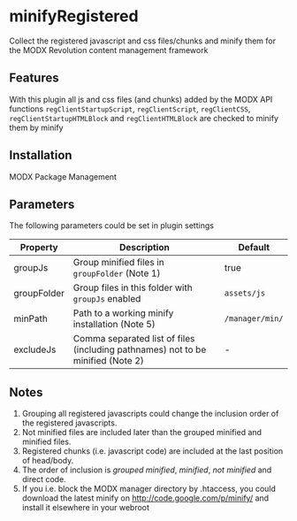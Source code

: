 minifyRegistered
================================================================================

Collect the registered javascript and css files/chunks and minify them
for the MODX Revolution content management framework

Features
--------------------------------------------------------------------------------
With this plugin all js and css files (and chunks) added by the MODX API functions `regClientStartupScript`, `regClientScript`, `regClientCSS`, `regClientStartupHTMLBlock` and `regClientHTMLBlock` are checked to minify them by minify

Installation
--------------------------------------------------------------------------------
MODX Package Management

Parameters
--------------------------------------------------------------------------------
The following parameters could be set in plugin settings

Property    | Description                                                                     | Default
----------- | ------------------------------------------------------------------------------- | ---------------
groupJs     | Group minified files in `groupFolder` (Note 1)                                  | true
groupFolder | Group files in this folder with `groupJs` enabled                               | `assets/js`
minPath     | Path to a working minify installation (Note 5)                                  | `/manager/min/`
excludeJs   | Comma separated list of files (including pathnames) not to be minified (Note 2) | -

Notes
--------------------------------------------------------------------------------
1. Grouping all registered javascripts could change the inclusion order of the registered javascripts.
2. Not minified files are included later than the grouped minified and minified files.
3. Registered chunks (i.e. javascript code) are included at the last position of head/body.
4. The order of inclusion is *grouped minified*, *minified*, *not minified* and direct code.
5. If you i.e. block the MODX manager directory by .htaccess, you could download the latest minify on http://code.google.com/p/minify/ and install it elsewhere in your webroot
